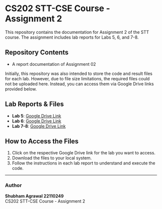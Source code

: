 # CS202 STT-CSE Course - Assignment 2

This repository contains the documentation for Assignment 2 of the STT course. The assignment includes lab reports for Labs 5, 6, and 7-8.

## Repository Contents

- A report documentation of Assignment 02

Initially, this repository was also intended to store the code and result files for each lab. However, due to file size limitations, the required files could not be uploaded here. Instead, you can access them via Google Drive links provided below.

## Lab Reports & Files

- **Lab 5**: [Google Drive Link](https://drive.google.com/drive/folders/1NWnQhHDxC5Z2HyJwuCtUxT0X97O4lYSf?usp=drive_link)
- **Lab 6**: [Google Drive Link](https://drive.google.com/drive/folders/1sFOHV368UccUun2LV3s5kLTh9pHXwnHd?usp=drive_link)
- **Lab 7-8**: [Google Drive Link](https://drive.google.com/drive/folders/1d1y6SzNgzrj5BPNdGHKDvp6vQ71KB-6H?usp=drive_link)

## How to Access the Files

1. Click on the respective Google Drive link for the lab you want to access.
2. Download the files to your local system.
3. Follow the instructions in each lab report to understand and execute the code.



---

### Author

**Shubham Agrawal 22110249**  
CS202 STT-CSE Course - Assignment 2  
